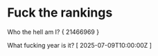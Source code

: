 # Fuck the rankings

Who the hell am I?
{ 21466969 }

What fucking year is it?
[ 2025-07-09T10:00:00Z ]

